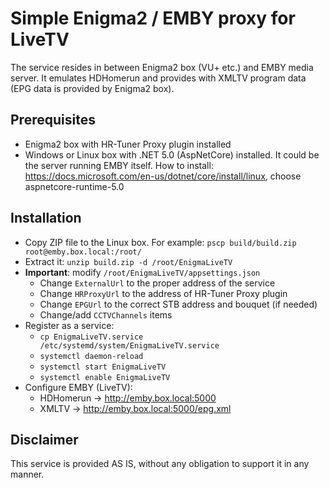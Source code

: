 # Simple Enigma2 / EMBY proxy for LiveTV
The service resides in between Enigma2 box (VU+ etc.) and EMBY media server. It emulates HDHomerun and provides with XMLTV program data (EPG data is provided by Enigma2 box).

## Prerequisites
- Enigma2 box with HR-Tuner Proxy plugin installed
- Windows or Linux box with .NET 5.0 (AspNetCore) installed. It could be the server running EMBY itself. How to install: https://docs.microsoft.com/en-us/dotnet/core/install/linux, choose aspnetcore-runtime-5.0

## Installation
- Copy ZIP file to the Linux box. For example: `pscp build/build.zip root@emby.box.local:/root/`
- Extract it: `unzip build.zip -d /root/EnigmaLiveTV`
- **Important**: modify `/root/EnigmaLiveTV/appsettings.json`
  - Change `ExternalUrl` to the proper address of the service
  - Change `HRProxyUrl` to the address of HR-Tuner Proxy plugin
  - Change `EPGUrl` to the correct STB address and bouquet (if needed)
  - Change/add `CCTVChannels` items
- Register as a service: 
  - `cp EnigmaLiveTV.service /etc/systemd/system/EnigmaLiveTV.service`
  - `systemctl daemon-reload`
  - `systemctl start EnigmaLiveTV`
  - `systemctl enable EnigmaLiveTV`
- Configure EMBY (LiveTV):
  - HDHomerun -> http://emby.box.local:5000
  - XMLTV -> http://emby.box.local:5000/epg.xml

## Disclaimer
This service is provided AS IS, without any obligation to support it in any manner.
